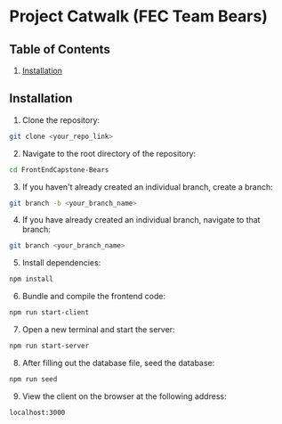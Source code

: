 # Project Catwalk (FEC Team Bears)

## Table of Contents

1. [Installation](#Installation)

## Installation

1. Clone the repository:
```sh
git clone <your_repo_link>
```
2. Navigate to the root directory of the repository:
```sh
cd FrontEndCapstone-Bears
```
3. If you haven't already created an individual branch, create a branch:
```sh
git branch -b <your_branch_name>
```
4. If you have already created an individual branch, navigate to that branch:
```sh
git branch <your_branch_name>
```
5. Install dependencies:
```sh
npm install
```
6. Bundle and compile the frontend code:
```sh
npm run start-client
```
7. Open a new terminal and start the server:
```sh
npm run start-server
```
8. After filling out the database file, seed the database:
```sh
npm run seed
```
9. View the client on the browser at the following address:
```sh
localhost:3000
```
